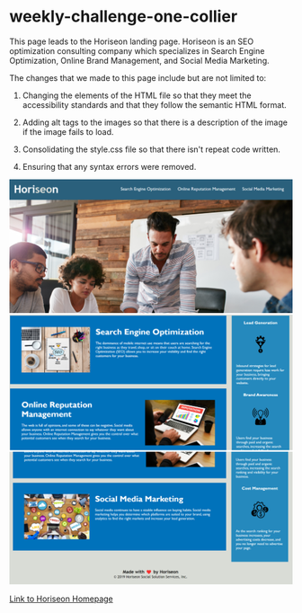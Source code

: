 # weekly-challenge-one-collier

This page leads to the Horiseon landing page. Horiseon is an SEO optimization consulting company which specializes in Search Engine Optimization, Online Brand Management, and Social Media Marketing.

The changes that we made to this page include but are not limited to:

1. Changing the elements of the HTML file so that they meet the accessibility standards and that they follow the semantic HTML format.

2. Adding alt tags to the images so that there is a description of the image if the image fails to load.

3. Consolidating the style.css file so that there isn't repeat code written.

4. Ensuring that any syntax errors were removed.

![Screenshot-1](./assets/images/Horiseon-Screenshot-1.png)
![Screenshot-2](./assets/images/Horiseon-Screenshot-2.png)
![Screenshot-3](./assets/images/Horiseon-Screenshot-3.png)

[Link to Horiseon Homepage](https://robsquaadd.github.io/weekly-challenge-1-collier/)
